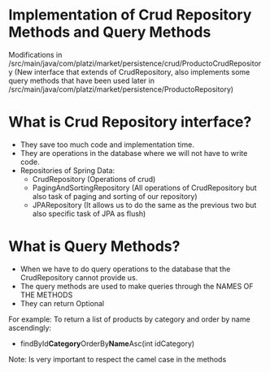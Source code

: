# Implementation of Crud Repository Methods and Query Methods

Modifications in /src/main/java/com/platzi/market/persistence/crud/ProductoCrudRepository (New interface that extends of CrudRepository, also implements some query methods
that have been used later in /src/main/java/com/platzi/market/persistence/ProductoRepository)

# What is Crud Repository interface?

 - They save too much code and implementation time.
 - They are operations in the database where we will not have to write code.
 - Repositories of Spring Data:
     - CrudRepository (Operations of crud)
     - PagingAndSortingRepository (All operations of CrudRepository but also task of paging and sorting of our repository)
     - JPARepository (It allows us to do the same as the previous two but also specific task of JPA as flush)
  
  
# What is Query Methods?

 - When we have to do query operations to the database that the CrudRepository cannot provide us.
 - The query methods are used to make queries through the NAMES OF THE METHODS
 - They can return Optional<T>
 
 For example:
 To return a list of products by category and order by name ascendingly:
 - findById**Category**OrderBy**Name**Asc(int idCategory)
 
 Note: Is very important to respect the camel case in the methods

